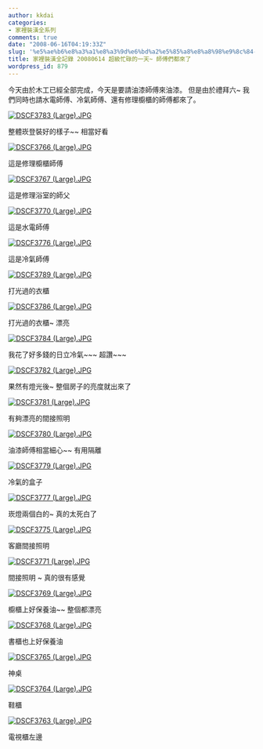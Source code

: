 ```yaml
---
author: kkdai
categories:
- 家裡裝潢全系列
comments: true
date: "2008-06-16T04:19:33Z"
slug: '%e5%ae%b6%e8%a3%a1%e8%a3%9d%e6%bd%a2%e5%85%a8%e8%a8%98%e9%8c%84-20080614-%e8%b6%85%e7%b4%9a%e5%bf%99%e7%a2%8c%e7%9a%84%e4%b8%80%e5%a4%a9-%e5%b8%ab%e5%82%85%e5%80%91%e9%83%bd%e4%be%86%e4%ba%86'
title: 家裡裝潢全記錄 20080614 超級忙碌的一天~ 師傅們都來了
wordpress_id: 879
---
```


今天由於木工已經全部完成，今天是要請油漆師傅來油漆。 但是由於禮拜六~ 我們同時也請水電師傅、冷氣師傅、還有修理櫥櫃的師傅都來了。

[![DSCF3783 (Large).JPG](http://farm4.static.flickr.com/3117/2580902863_361ff3e8a6.jpg)](http://www.flickr.com/photos/27643002@N00/2580902863/)

整體崁登裝好的樣子~~ 相當好看

[![DSCF3766 (Large).JPG](http://farm4.static.flickr.com/3147/2580894411_a3eebaa7f1.jpg)](http://www.flickr.com/photos/27643002@N00/2580894411/)

這是修理櫥櫃師傅

[![DSCF3767 (Large).JPG](http://farm4.static.flickr.com/3055/2581722782_9e24cac4b2.jpg)](http://www.flickr.com/photos/27643002@N00/2581722782/)

這是修理浴室的師父

[![DSCF3770 (Large).JPG](http://farm4.static.flickr.com/3024/2581724184_862c85c957.jpg)](http://www.flickr.com/photos/27643002@N00/2581724184/)

這是水電師傅

[![DSCF3776 (Large).JPG](http://farm4.static.flickr.com/3058/2580899535_971dc09b7e.jpg)](http://www.flickr.com/photos/27643002@N00/2580899535/)

這是冷氣師傅


<!--more-->
 

[![DSCF3789 (Large).JPG](http://farm4.static.flickr.com/3075/2581731718_ee4d30465d.jpg)](http://www.flickr.com/photos/27643002@N00/2581731718/)

打光過的衣櫃

[![DSCF3786 (Large).JPG](http://farm4.static.flickr.com/3161/2581731228_2bab862940.jpg)](http://www.flickr.com/photos/27643002@N00/2581731228/)

打光過的衣櫃~ 漂亮

[![DSCF3784 (Large).JPG](http://farm4.static.flickr.com/3014/2580903185_6d05aa94d4.jpg)](http://www.flickr.com/photos/27643002@N00/2580903185/)

我花了好多錢的日立冷氣~~~ 超讚~~~

[](http://www.flickr.com/photos/27643002@N00/2580902863/)

[![DSCF3782 (Large).JPG](http://farm4.static.flickr.com/3089/2580902511_6a63326654.jpg)](http://www.flickr.com/photos/27643002@N00/2580902511/)

果然有燈光後~ 整個房子的亮度就出來了

[![DSCF3781 (Large).JPG](http://farm4.static.flickr.com/3042/2581729776_1fe0654363.jpg)](http://www.flickr.com/photos/27643002@N00/2581729776/)

有夠漂亮的間接照明

[![DSCF3780 (Large).JPG](http://farm4.static.flickr.com/3001/2580901579_9bc5b4c748.jpg)](http://www.flickr.com/photos/27643002@N00/2580901579/)

油漆師傅相當細心~~ 有用隔離

[![DSCF3779 (Large).JPG](http://farm4.static.flickr.com/3126/2581728802_8ee902373c.jpg)](http://www.flickr.com/photos/27643002@N00/2581728802/)

冷氣的盒子

[![DSCF3777 (Large).JPG](http://farm4.static.flickr.com/3057/2581727658_6a63e5bb46.jpg)](http://www.flickr.com/photos/27643002@N00/2581727658/)

崁燈兩個白的~ 真的太死白了

[![DSCF3775 (Large).JPG](http://farm4.static.flickr.com/3034/2580899009_f373cd0515.jpg)](http://www.flickr.com/photos/27643002@N00/2580899009/)

客廳間接照明

[![DSCF3771 (Large).JPG](http://farm4.static.flickr.com/3182/2581724548_5ba2f2ac2c.jpg)](http://www.flickr.com/photos/27643002@N00/2581724548/)

間接照明 ~ 真的很有感覺

[![DSCF3769 (Large).JPG](http://farm4.static.flickr.com/3088/2580895819_1e50c1ff6a.jpg)](http://www.flickr.com/photos/27643002@N00/2580895819/)

櫥櫃上好保養油~~ 整個都漂亮

[![DSCF3768 (Large).JPG](http://farm4.static.flickr.com/3192/2581723294_3ca86df095.jpg)](http://www.flickr.com/photos/27643002@N00/2581723294/)

書櫃也上好保養油

[](http://www.flickr.com/photos/27643002@N00/2581722782/)

[](http://www.flickr.com/photos/27643002@N00/2580894411/)

[![DSCF3765 (Large).JPG](http://farm4.static.flickr.com/3032/2580893773_31c231530a.jpg)](http://www.flickr.com/photos/27643002@N00/2580893773/)

神桌

[![DSCF3764 (Large).JPG](http://farm4.static.flickr.com/3102/2581721220_07e2a023b4.jpg)](http://www.flickr.com/photos/27643002@N00/2581721220/)

鞋櫃

[![DSCF3763 (Large).JPG](http://farm4.static.flickr.com/3079/2580892809_b7924bfb09.jpg)](http://www.flickr.com/photos/27643002@N00/2580892809/)

電視櫃左邊
